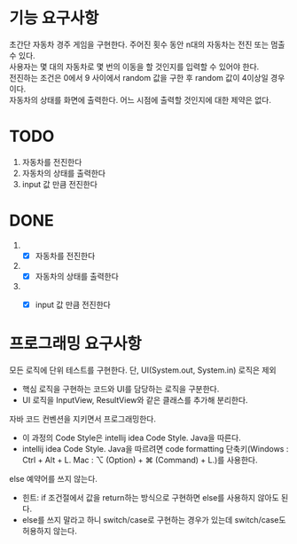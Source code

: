 # 기능 요구사항
초간단 자동차 경주 게임을 구현한다.
주어진 횟수 동안 n대의 자동차는 전진 또는 멈출 수 있다.  
사용자는 몇 대의 자동차로 몇 번의 이동을 할 것인지를 입력할 수 있어야 한다.  
전진하는 조건은 0에서 9 사이에서 random 값을 구한 후 random 값이 4이상일 경우이다.  
자동차의 상태를 화면에 출력한다. 어느 시점에 출력할 것인지에 대한 제약은 없다.


# TODO
1. 자동차를 전진한다
3. 자동차의 상태를 출력한다
4. input 값 만큼 전진한다

# DONE
1. - [x] 자동차를 전진한다
3. - [x] 자동차의 상태를 출력한다
4. - [x] input 값 만큼 전진한다


# 프로그래밍 요구사항

모든 로직에 단위 테스트를 구현한다. 단, UI(System.out, System.in) 로직은 제외  
- 핵심 로직을 구현하는 코드와 UI를 담당하는 로직을 구분한다.  
- UI 로직을 InputView, ResultView와 같은 클래스를 추가해 분리한다.  

자바 코드 컨벤션을 지키면서 프로그래밍한다.  
- 이 과정의 Code Style은 intellij idea Code Style. Java을 따른다.  
- intellij idea Code Style. Java을 따르려면 code formatting 단축키(Windows : Ctrl + Alt + L. Mac : ⌥ (Option) + ⌘ (Command) + L.)를 사용한다.  

else 예약어를 쓰지 않는다.  
- 힌트: if 조건절에서 값을 return하는 방식으로 구현하면 else를 사용하지 않아도 된다.  
- else를 쓰지 말라고 하니 switch/case로 구현하는 경우가 있는데 switch/case도 허용하지 않는다.  